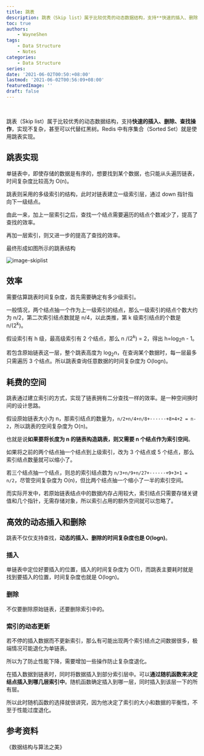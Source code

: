 ```yaml
---
title: 跳表
description: 跳表（Skip list）属于比较优秀的动态数据结构，支持**快速的插入、删除、查找操作**，实现不复杂，甚至可以代替红黑树。Redis 中有序集合（Sorted Set）就是使用跳表实现。
toc: true
authors: 
    - WayneShen
tags: 
    - Data Structure
    - Notes
categories: 
    - Data Structure
series: 
date: '2021-06-02T00:50:+08:00'
lastmod: '2021-06-02T00:56:09+08:00'
featuredImage: ''
draft: false
---
```


</br>

跳表（Skip list）属于比较优秀的动态数据结构，支持**快速的插入、删除、查找操作**，实现不复杂，甚至可以代替红黑树。Redis 中有序集合（Sorted Set）就是使用跳表实现。

<!--more-->

## 跳表实现

单链表中，即使存储的数据是有序的，想要找到某个数据，也只能从头遍历链表，时间复杂度比较高为 O(n)。

跳表则采用的多级索引的结构，此时对链表建立一级索引层，通过 down 指针指向下一级结点。

由此一来，加上一层索引之后，查找一个结点需要遍历的结点个数减少了，提高了查找的效率。

再加一层索引，则又进一步的提高了查找的效率。

最终形成如图所示的跳表结构

![image-skiplist](../../../assets/跳表/skipList.png)

## 效率

需要估算跳表时间复杂度，首先需要确定有多少级索引。

一般情况，两个结点抽一个作为上一级索引的结点，那么一级索引的结点个数大约为 n/2，第二次索引结点数就是 n/4，以此类推，第 k 级索引结点的个数是 n/(2<sup>k</sup>)。

假设索引有 h 级，最高级索引有 2 个结点，那么 n /(2<sup>k</sup>) = 2，得出 h=log<sub>2</sub>n - 1。

若包含原始链表这一层，整个跳表高度为 log<sub>2</sub>n，在查询某个数据时，每一层最多只需遍历 3 个结点。所以跳表查询任意数据的时间复杂度为 O(logn)。

## 耗费的空间

跳表通过建立索引的方式，实现了链表拥有二分查找一样的效率。是一种空间换时间的设计思路。

假设原始链表大小为 n，那索引结点的数量为，`n/2+n/4+n/8+······+8+4+2 = n-2`，所以跳表的空间复杂度为 O(n)。

也就是说**如果要将长度为 n 的链表构造跳表，则又需要 n 个结点作为索引空间**。

如果将之前的两个结点抽一个结点到上级索引，改为 3 个结点或 5 个结点，那么索引结点数量就可以缩小了。

若三个结点抽一个结点，则总的索引结点数为 `n/3+n/9+n/27+······+9+3+1 = n/2`，尽管空间复杂度为 O(n)，但比两个结点抽一个缩小了一半的索引空间。

而实际开发中，若原始链表结点中的数据内存占用较大，索引结点只需要存储关键值和几个指针，无需存储对象，所以索引占用的额外空间就可以忽略了。

## 高效的动态插入和删除

跳表不仅仅支持查找，**动态的插入、删除的时间复杂度也是 O(logn)**。

### 插入

单链表中定位好要插入的位置，插入的时间复杂度为 O(1)，而跳表主要耗时就是找到要插入的位置，时间复杂度也就是 O(logn)。

### 删除

不仅要删除原始链表，还要删除索引中的。

### 索引的动态更新

若不停的插入数据而不更新索引，那么有可能出现两个索引结点之间数据很多，极端情况可能退化为单链表。

所以为了防止性能下降，需要增加一些操作防止复杂度退化。

在插入数据到链表时，同时将数据插入到部分索引层中。可以**通过随机函数来决定结点插入到哪几层索引中**。随机函数确定插入到哪一层，同时插入到该层一下的所有层。

所以此时随机函数的选择就很讲究，因为他决定了索引的大小和数据的平衡性，不至于性能过度退化。

## 参考资料

《数据结构与算法之美》